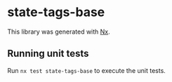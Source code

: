 # state-tags-base

This library was generated with [Nx](https://nx.dev).

## Running unit tests

Run `nx test state-tags-base` to execute the unit tests.
